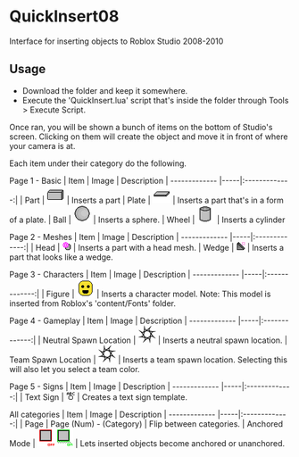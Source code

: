 # QuickInsert08
Interface for inserting objects to Roblox Studio 2008-2010


## Usage
- Download the folder and keep it somewhere.
- Execute the 'QuickInsert.lua' script that's inside the folder through Tools > Execute Script.


Once ran, you will be shown a bunch of items on the bottom of Studio's screen.
Clicking on them will create the object and move it in front of where your camera is at.

Each item under their category do the following.

Page 1 - Basic
| Item        | Image | Description
| ------------- |-----|:-------------:|
| Part      |   !["Part"](part.PNG)    | Inserts a part
| Plate      |   !["Plate"](plate.PNG)    | Inserts a part that's in a form of a plate.
| Ball |       !["Ball"](ball.PNG)      | Inserts a sphere.
| Wheel |     !["Wheel"](cylinder.PNG)       | Inserts a cylinder


Page 2 - Meshes
| Item        | Image | Description
| ------------- |-----|:-------------:|
| Head |      !["Head"](headMesh.png)     | Inserts a part with a head mesh.
| Wedge |      !["WedgeMesh"](WedgeMesh.png)     | Inserts a part that looks like a wedge.

Page 3 - Characters
| Item        | Image | Description
| ------------- |-----|:-------------:|
| Figure |      !["Figure"](figure.PNG)     | Inserts a character model.
Note: This model is inserted from Roblox's 'content/Fonts' folder.

Page 4 - Gameplay
| Item        | Image | Description
| ------------- |-----|:-------------:|
| Neutral Spawn Location |      !["Spawn"](spawn2.png)     | Inserts a neutral spawn location.
| Team Spawn Location |      !["Spawn"](spawn2.png)     | Inserts a team spawn location. Selecting this will also let you select a team color.

Page 5 - Signs
| Item        | Image | Description
| ------------- |-----|:-------------:|
| Text Sign |      !["textsign"](textSign.png)     | Creates a text sign template.

All categories
| Item        | Image | Description
| ------------- |-----|:-------------:|
| Page | Page (Num) - (Category) | Flip between categories.
| Anchored Mode | !["Anchored"](anchoredOFF.PNG)!["Anchored"](anchoredON.PNG) | Lets inserted objects become anchored or unanchored.
